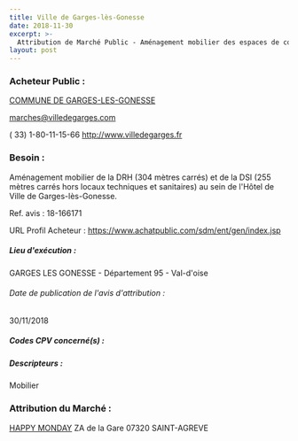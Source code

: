 ```yaml
---
title: Ville de Garges-lès-Gonesse
date: 2018-11-30
excerpt: >-
  Attribution de Marché Public - Aménagement mobilier des espaces de coworking de la Direction des Ressources Humaines et de la Direction des Systèmes d'Information de la ville de Garges-lès-Gonesse
layout: post
---
```


### Acheteur Public : 
<a href="/acheteur-136/siren-219502689"> COMMUNE DE GARGES-LES-GONESSE</a><br/>



marches@villedegarges.com

( 33) 1-80-11-15-66
http://www.villedegarges.fr
### Besoin :

Aménagement mobilier de la DRH (304 mètres carrés) et de la DSI (255 mètres carrés hors locaux techniques et sanitaires) au sein de l'Hôtel de Ville de Garges-lès-Gonesse.

Ref. avis : 18-166171

URL Profil Acheteur : https://www.achatpublic.com/sdm/ent/gen/index.jsp

##### Lieu d'exécution :

GARGES LES GONESSE - Département 95 - Val-d'oise

###### Date de publication de l'avis d'attribution : 
30/11/2018

##### Codes CPV concerné(s) :

##### Descripteurs :
Mobilier <br/>

### Attribution du Marché :
<a href="/entreprise-549/siren-344400866"> HAPPY MONDAY</a>    ZA de la Gare 07320 SAINT-AGREVE <br/>
